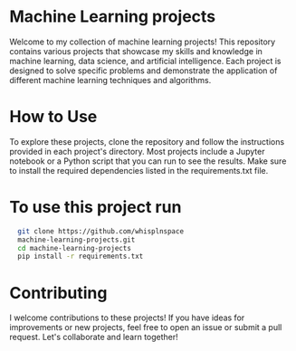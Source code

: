 # Machine Learning projects 


Welcome to my collection of machine learning projects! This repository contains various projects that showcase my skills and knowledge in machine learning, data science, and artificial intelligence. Each project is designed to solve specific problems and demonstrate the application of different machine learning techniques and algorithms.

# How to Use
To explore these projects, clone the repository and follow the instructions provided in each project's directory. Most projects include a Jupyter notebook or a Python script that you can run to see the results. Make sure to install the required dependencies listed in the requirements.txt file.

# To use this project run

```bash
  git clone https://github.com/whisplnspace
  machine-learning-projects.git
  cd machine-learning-projects
  pip install -r requirements.txt

```

# Contributing
I welcome contributions to these projects! If you have ideas for improvements or new projects, feel free to open an issue or submit a pull request. Let's collaborate and learn together!

